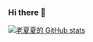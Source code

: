 ### Hi there 👋

<!--
**summergithub1379/summergithub1379** is a ✨ _special_ ✨ repository because its `README.md` (this file) appears on your GitHub profile.

Here are some ideas to get you started:

- 🔭 I’m currently working on ...
- 🌱 I’m currently learning ...
- 👯 I’m looking to collaborate on ...
- 🤔 I’m looking for help with ...
- 💬 Ask me about ...
- 📫 How to reach me: ...
- 😄 Pronouns: ...
- ⚡ Fun fact: ...
-->
[![老夏夏的 GitHub stats](https://github-readme-stats.vercel.app/api?username=summergithub1379)](https://github.com/summergithub1379/summergithub1379)
